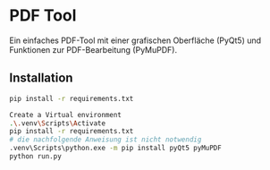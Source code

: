 # PDF Tool

Ein einfaches PDF-Tool mit einer grafischen Oberfläche (PyQt5) und Funktionen zur PDF-Bearbeitung (PyMuPDF).

## Installation

```bash
pip install -r requirements.txt

Create a Virtual environment
.\.venv\Scripts\Activate
pip install -r requirements.txt
# die nachfolgende Anweisung ist nicht notwendig    
.venv\Scripts\python.exe -m pip install pyQt5 pyMuPDF
python run.py